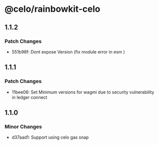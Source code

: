 # @celo/rainbowkit-celo

## 1.1.2

### Patch Changes

- 551b98f: Dont expose Version (fix module error in esm )

## 1.1.1

### Patch Changes

- 11bee06: Set Minimum versions for wagmi due to security vulnerability in ledger connect

## 1.1.0

### Minor Changes

- d37aad1: Support using celo gas snap
